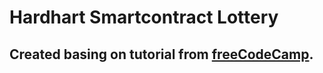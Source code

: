 # Hardhart Smartcontract Lottery
## Created basing on tutorial from [freeCodeCamp](https://www.youtube.com/watch?v=gyMwXuJrbJQ).
